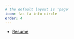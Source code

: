 ```yaml
---
# the default layout is 'page'
icon: fas fa-info-circle
order: 4
---
```


- [Resume](/assets/cz_resume.pdf)
